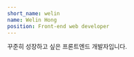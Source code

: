 ```yaml
---
short_name: welin
name: Welin Hong
position: Front-end web developer
---
```

꾸준히 성장하고 싶은 프론트엔드 개발자입니다.
